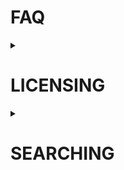 # FAQ

<details>
<summary>
  <h1>LICENSING</h1>
</summary>
<details>
  
<summary>
Can I continue to use icons in current and future commercial projects after my subscription is canceled
</summary> 
The answer is very simple!
  </details>
   </details>
   

<details>
<summary>
  <h1>SEARCHING</h1>
</summary>
<details>
<summary>
 How can I search an Icon?  
</summary>

Enter a query and press search!

  </details>
</details>
  
